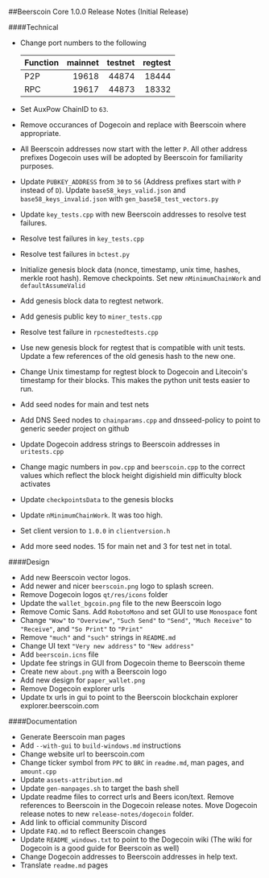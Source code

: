 ##Beerscoin Core 1.0.0 Release Notes (Initial Release)

####Technical

* Change port numbers to the following

    | Function | mainnet | testnet | regtest |
    | :------- | ------: | ------: | ------: |
    | P2P      |   19618 |   44874 |   18444 |
    | RPC      |   19617 |   44873 |   18332 |
* Set AuxPow ChainID to `63`.
* Remove occurances of Dogecoin and replace with Beerscoin where appropriate.
* All Beerscoin addresses now start with the letter `P`. All other address prefixes Dogecoin uses will be adopted by Beerscoin for familiarity purposes.
* Update `PUBKEY_ADDRESS` from `30` to `56` (Address prefixes start with `P` instead of `D`). Update `base58_keys_valid.json` and `base58_keys_invalid.json` with `gen_base58_test_vectors.py`
* Update `key_tests.cpp` with new Beerscoin addresses to resolve test failures.
* Resolve test failures in `key_tests.cpp`
* Resolve test failures in `bctest.py`
* Initialize genesis block data (nonce, timestamp, unix time, hashes, merkle root hash). Remove checkpoints. Set new `nMinimumChainWork` and `defaultAssumeValid`
* Add genesis block data to regtest network.
* Add genesis public key to `miner_tests.cpp`
* Resolve test failure in `rpcnestedtests.cpp`
* Use new genesis block for regtest that is compatible with unit tests. Update a few references of the old genesis hash to the new one. 
* Change Unix timestamp for regtest block to Dogecoin and Litecoin's timestamp for their blocks. This makes the python unit tests easier to run.
* Add seed nodes for main and test nets
* Add DNS Seed nodes to `chainparams.cpp` and dnsseed-policy to point to generic seeder project on github
* Update Dogecoin address strings to Beerscoin addresses in `uritests.cpp`
* Change magic numbers in `pow.cpp` and `beerscoin.cpp` to the correct values which reflect the block height digishield min difficulty block activates
* Update `checkpointsData` to the genesis blocks
* Update `nMinimumChainWork`. It was too high. 
* Set client version to `1.0.0` in `clientversion.h`
* Add more seed nodes. 15 for main net and 3 for test net in total.

####Design

* Add new Beerscoin vector logos.
* Add newer and nicer `beerscoin.png` logo to splash screen.
* Remove Dogecoin logos `qt/res/icons` folder
* Update the `wallet_bgcoin.png` file to the new Beerscoin logo
* Remove Comic Sans. Add `RobotoMono` and set GUI to use `Monospace` font
* Change `"Wow"` to `"Overview"`, `"Such Send"` to `"Send"`, `"Much Receive"` to `"Receive"`, and `"So Print"` to `"Print"`
* Remove `"much"` and `"such"` strings in `README.md`
* Change UI text `"Very new address"` to `"New address"`
* Add `beerscoin.icns` file
* Update fee strings in GUI from Dogecoin theme to Beerscoin theme
* Create new `about.png` with a Beerscoin logo
* Add new design for `paper_wallet.png`
* Remove Dogecoin explorer urls
* Update tx urls in gui to point to the Beerscoin blockchain explorer explorer.beerscoin.com

####Documentation

* Generate Beerscoin man pages
* Add `--with-gui` to `build-windows.md` instructions
* Change website url to beerscoin.com
* Change ticker symbol from `PPC` to `BRC` in `readme.md`, man pages, and `amount.cpp`
* Update `assets-attribution.md`
* Update `gen-manpages.sh` to target the bash shell
* Update readme files to correct urls and Beers icon/text. Remove references to Beerscoin in the Dogecoin release notes. Move Dogecoin release notes to new `release-notes/dogecoin` folder.
* Add link to official community Discord
* Update `FAQ.md` to reflect Beerscoin changes
* Update `README_windows.txt` to point to the Dogecoin wiki (The wiki for Dogecoin is a good guide for Beerscoin as well)
* Change Dogecoin addresses to Beerscoin addresses in help text.
* Translate `readme.md` pages